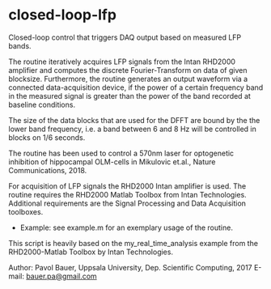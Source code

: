 # closed-loop-lfp
Closed-loop control that triggers DAQ output based on measured LFP bands.

The routine iteratively acquires LFP signals from the Intan RHD2000
amplifier and computes the discrete Fourier-Transform on data of given
blocksize. Furthermore, the routine generates an output waveform via a
connected data-acquisition device, if the power of a certain frequency
band in the measured signal is greater than the power of the band
recorded at baseline conditions.

The size of the data blocks that are used for the DFFT are bound by the
the lower band frequency, i.e. a band between 6 and 8 Hz will be
controlled in blocks on 1/6 seconds.

The routine has been used to control a 570nm laser for optogenetic inhibition 
of hippocampal OLM-cells in Mikulovic et.al., Nature Communications, 2018.

For acquisition of LFP signals the RHD2000 Intan amplifier is used. 
The routine requires the RHD2000 Matlab Toolbox from Intan Technologies.
Additional requirements are the Signal Processing and Data Acquisition toolboxes.

* Example: see example.m for an exemplary usage of the routine.

This script is heavily based on the my_real_time_analysis example from the 
RHD2000-Matlab Toolbox by Intan Technologies.

Author: Pavol Bauer, Uppsala University, Dep. Scientific Computing, 2017
E-mail: bauer.pa@gmail.com
